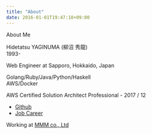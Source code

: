 ```yaml
---
title: "About"
date: 2016-01-01T19:47:18+09:00
---
```


About Me

<!--more-->

Hidetatsu YAGINUMA (柳沼 秀龍)  
1993-

Web Engineer at Sapporo, Hokkaido, Japan  

Golang/Ruby/Java/Python/Haskell  
AWS/Docker

AWS Certified Solution Architect Professional - 2017 / 12

* [Github](https://github.com/ygnmhdtt)
* [Job Career](https://github.com/ygnmhdtt/job_career/blob/master/career.md)

Working at [MMM co., Ltd](https://mmmcorp.co.jp/)
